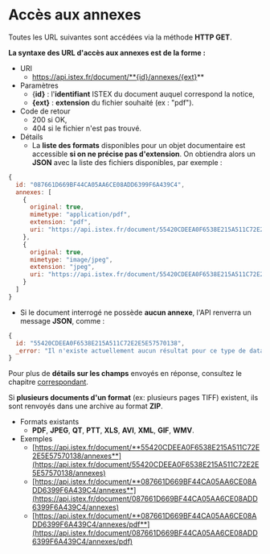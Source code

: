 # Accès aux annexes

Toutes les URL suivantes sont accédées via la méthode **HTTP GET**.

**La syntaxe des URL d'accès aux annexes est de la forme :**

* URI
  * https://api.istex.fr/document/**{id}/annexes/{ext}**
* Paramètres
  * {**id}** : l'**identifiant** ISTEX du document auquel correspond la notice,
  * **{ext}** : **extension** du fichier souhaité \(ex : "pdf"\).
* Code de retour
  * 200 si OK,
  * 404 si le fichier n'est pas trouvé.
* Détails
  * La **liste des formats** disponibles pour un objet documentaire est accessible **si on ne précise pas d'extension**. On obtiendra alors un **JSON** avec la liste des fichiers disponibles, par exemple :

```javascript
{
  id: "087661D669BF44CA05AA6CE08ADD6399F6A439C4",
  annexes: [
    {
      original: true,
      mimetype: "application/pdf",
      extension: "pdf",
      uri: "https://api.istex.fr/document/55420CDEEA0F6538E215A511C72E2E5E57570138/annexes/pdf"
    },
    {
      original: true,
      mimetype: "image/jpeg",
      extension: "jpeg",
      uri: "https://api.istex.fr/document/55420CDEEA0F6538E215A511C72E2E5E57570138/annexes/jpeg"
    }
  ]
}
```



* Si le document interrogé ne possède **aucun annexe**, l'API renverra un message **JSON**, comme :

```javascript
{
  id: "55420CDEEA0F6538E215A511C72E2E5E57570138",
  _error: "Il n'existe actuellement aucun résultat pour ce type de data"
}
```

Pour plus de **détails sur les champs** envoyés en réponse, consultez le chapitre [correspondant](../acces-aux-donnees-indexees/champs-dacces-aux-fichiers-lies-au-document.md).  
  
Si **plusieurs documents d'un format** \(ex: plusieurs pages TIFF\) existent, ils sont renvoyés dans une archive au format **ZIP**. 

* Formats existants
  * **PDF**, **JPEG**, **QT**, **PTT**, **XLS**, **AVI**, **XML**, **GIF**, **WMV**.
* Exemples
  * [https://api.istex.fr/document/**55420CDEEA0F6538E215A511C72E2E5E57570138/annexes**](https://api.istex.fr/document/55420CDEEA0F6538E215A511C72E2E5E57570138/annexes)
  * [https://api.istex.fr/document/**087661D669BF44CA05AA6CE08ADD6399F6A439C4/annexes**](https://api.istex.fr/document/087661D669BF44CA05AA6CE08ADD6399F6A439C4/annexes)
  * [https://api.istex.fr/document/**087661D669BF44CA05AA6CE08ADD6399F6A439C4/annexes/pdf**](https://api.istex.fr/document/087661D669BF44CA05AA6CE08ADD6399F6A439C4/annexes/pdf)



